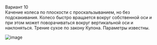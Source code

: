 Вариант 10<br>
Качение колеса по плоскости с проскальзыванием, но без подскакивания.
Колесо быстро вращается вокруг собственной оси и при этом может поворачиваться вокруг вертикальной оси и наклоняться.
Трение сухое по закону Кулона. Параметры известны.
<br> 


![image](https://user-images.githubusercontent.com/53792741/152764791-415ec971-81ad-4b16-b9ad-85899bbf76e5.png)
